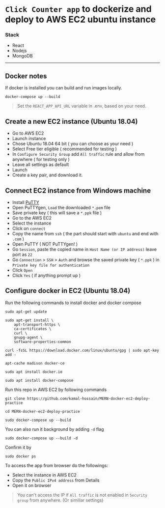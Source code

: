 # `Click Counter app` to dockerize and deploy to AWS EC2 ubuntu instance

### Stack 
- React 
- Nodejs
- MongoDB

---

## Docker notes
If docker is installed you can build and run images locally.

```
docker-compose up --build
```
> Set the `REACT_APP_API_URL` variable in .env, based on your need.


## Create a new EC2 instance (Ubuntu 18.04)

- Go to AWS EC2
- Launch instance
- Chose Ubuntu 18.04 64 bit ( you can choose as your need )
- Select Free tier eligible ( recommended for testing )
- In `Configure Security Group` add `All traffic` rule and allow from anywhere ( for testing only )
- Leave all settings as default 
- Launch
- Create a key pair, and download it.

## Connect EC2 instance from Windows machine

- Install [PuTTY](https://www.putty.org/) 
- Open PuTTYgen, `Load` the downloaded `*.pem` file
- Save private key ( this will save a `*.ppk` file )
- Go to the AWS EC2
- Select the instance 
- Click on `connect`
- Copy the name from `ssh` ( the part should start with `ubuntu` and end with `.com` )
- Open PuTTY ( NOT PuTTYgen! ) 
- Go `Session`, paste the copied name in `Host Name (or IP address)` leave port as `22`
- Go `Connection` > `SSH` > `Auth` and browse the saved private key ( `*.ppk` ) in `Private key file for authentication` 
- Click `Open`
- Click `Yes` ( if anything prompt up ) 

## Configure docker in EC2 (Ubuntu 18.04)

Run the following commands to install docker and docker compose

```
sudo apt-get update
```
```
sudo apt-get install \
    apt-transport-https \
    ca-certificates \
    curl \
    gnupg-agent \
    software-properties-common
```
```
curl -fsSL https://download.docker.com/linux/ubuntu/gpg | sudo apt-key add -
```
```
apt-cache madison docker-ce
```
```
sudo apt install docker.io
```
```
sudo apt install docker-compose
```

Run this repo in AWS EC2 by following commands

```
git clone https://github.com/kamal-hossain/MERN-docker-ec2-deploy-practice
```

```
cd MERN-docker-ec2-deploy-practice
```

```
sudo docker-compose up --build
```

You can also run it background by adding `-d` flag

```
sudo docker-compose up --build -d
```
Confirm it by

```
sudo docker ps
```

To access the app from browser do the followings:

- Select the instance in AWS EC2
- Copy the `Public IPv4 address` from Details
- Open it on browser
> You can't access the IP if `All traffic` is not enabled in `Security group` from anywhere. (Or simillar settings)


